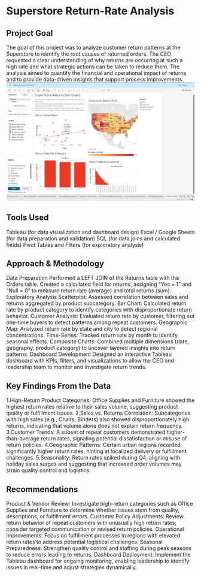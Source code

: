 # Superstore Return-Rate Analysis

## Project Goal
The goal of this project was to analyze customer return patterns at the Superstore to identify the root causes of returned orders. The CEO requested a clear understanding of why returns are occurring at such a high rate and what strategic actions can be taken to reduce them. The analysis aimed to quantify the financial and operational impact of returns and to provide data-driven insights that support process improvements.
<img src="dashboard.png" />

## Tools Used
Tableau (for data visualization and dashboard design)
Excel / Google Sheets (for data preparation and validation)
SQL (for data joins and calculated fields)
Pivot Tables and Filters (for exploratory analysis)

## Approach & Methodology

Data Preparation
Performed a LEFT JOIN of the Returns table with the Orders table.
Created a calculated field for returns, assigning “Yes = 1” and “Null = 0” to measure return rate (average) and total returns (sum).
    Exploratory Analysis
Scatterplot: Assessed correlation between sales and returns aggregated by product subcategory.
Bar Chart: Calculated return rate by product category to identify categories with disproportionate return behavior.
Customer Analysis: Evaluated return rate by customer, filtering out one-time buyers to detect patterns among repeat customers.
Geographic Map: Analyzed return rate by state and city to detect regional concentrations.
Time-Series: Tracked return rate by month to identify seasonal effects.
Composite Charts: Combined multiple dimensions (date, geography, product category) to uncover layered insights into return patterns.
    Dashboard Development
Designed an interactive Tableau dashboard with KPIs, filters, and visualizations to allow the CEO and leadership team to monitor and investigate return trends.

## Key Findings From the Data

1.High-Return Product Categories: Office Supplies and Furniture showed the highest return rates relative to their sales volume, suggesting product quality or fulfillment issues.
2.Sales vs. Returns Correlation: Subcategories with high sales (e.g., Chairs, Binders) also showed disproportionately high returns, indicating that volume alone does not explain return frequency.
3.Customer Trends: A subset of repeat customers demonstrated higher-than-average return rates, signaling potential dissatisfaction or misuse of return policies.
4.Geographic Patterns: Certain urban regions recorded significantly higher return rates, hinting at localized delivery or fulfillment challenges.
5.Seasonality: Return rates spiked during Q4, aligning with holiday sales surges and suggesting that increased order volumes may strain quality control and logistics.

## Recommendations

Product & Vendor Review: Investigate high-return categories such as Office Supplies and Furniture to determine whether issues stem from quality, descriptions, or fulfillment errors.
Customer Policy Adjustments: Review return behavior of repeat customers with unusually high return rates; consider targeted communication or revised return policies.
Operational Improvements: Focus on fulfillment processes in regions with elevated return rates to address potential logistical challenges.
Seasonal Preparedness: Strengthen quality control and staffing during peak seasons to reduce errors leading to returns.
Dashboard Deployment: Implement the Tableau dashboard for ongoing monitoring, enabling leadership to identify issues in real-time and adjust strategies dynamically.





